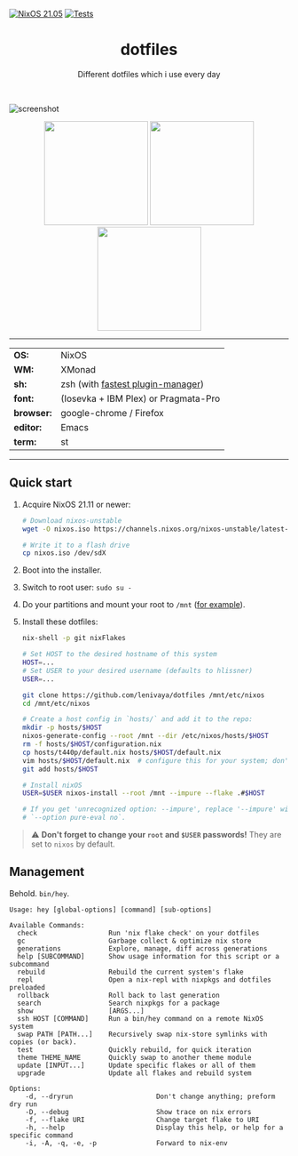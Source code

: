 [![NixOS 21.05](https://img.shields.io/badge/NixOS-v21.05-blue.svg?style=flat-square&logo=NixOS&logoColor=white)](https://nixos.org)
[![Tests](https://github.com/Lenivaya/dotfiles/actions/workflows/tests.yml/badge.svg)](https://github.com/Lenivaya/dotfiles/actions/workflows/tests.yml)

<h1 align="center">dotfiles</h1>
<p align="center">Different dotfiles which i use every day</p><br>

![screenshot](https://user-images.githubusercontent.com/49302467/131035574-fdc95dda-e94e-450e-9196-b550d5c18ffa.png)

<p align="center">
<span><img src="https://user-images.githubusercontent.com/49302467/131035586-8a527147-30a2-488c-af72-d7dde2177a63.png" height="187" /></span>
<span><img src="https://user-images.githubusercontent.com/49302467/131035991-ea023d5a-d2f8-43d5-8a03-8c1d8728fd33.png" height="187" /></span>
<span><img src="https://user-images.githubusercontent.com/49302467/131035742-e0c7a574-1f0c-4121-95e6-e672ceda308e.png" height="187" /></span>
</p>

---

|              |                                                                       |
| ------------ | --------------------------------------------------------------------- |
| **OS:**      | NixOS                                                                 |
| **WM:**      | XMonad                                                                |
| **sh:**      | zsh (with [fastest plugin-manager](https://github.com/zdharma/zinit)) |
| **font:**    | (Iosevka + IBM Plex) or Pragmata-Pro                                  |
| **browser:** | google-chrome / Firefox                                               |
| **editor:**  | Emacs                                                                 |
| **term:**    | st                                                                    |

---

## Quick start

1. Acquire NixOS 21.11 or newer:

   ```sh
   # Download nixos-unstable
   wget -O nixos.iso https://channels.nixos.org/nixos-unstable/latest-nixos-minimal-x86_64-linux.iso

   # Write it to a flash drive
   cp nixos.iso /dev/sdX
   ```

2. Boot into the installer.

3. Switch to root user: `sudo su -`

4. Do your partitions and mount your root to `/mnt` ([for
   example](https://nixos.org/manual/nixos/stable/index.html#sec-installation-partitioning)).

5. Install these dotfiles:

   ```sh
   nix-shell -p git nixFlakes

   # Set HOST to the desired hostname of this system
   HOST=...
   # Set USER to your desired username (defaults to hlissner)
   USER=...

   git clone https://github.com/lenivaya/dotfiles /mnt/etc/nixos
   cd /mnt/etc/nixos

   # Create a host config in `hosts/` and add it to the repo:
   mkdir -p hosts/$HOST
   nixos-generate-config --root /mnt --dir /etc/nixos/hosts/$HOST
   rm -f hosts/$HOST/configuration.nix
   cp hosts/t440p/default.nix hosts/$HOST/default.nix
   vim hosts/$HOST/default.nix  # configure this for your system; don't use it verbatim!
   git add hosts/$HOST

   # Install nixOS
   USER=$USER nixos-install --root /mnt --impure --flake .#$HOST

   # If you get 'unrecognized option: --impure', replace '--impure' with
   # `--option pure-eval no`.
   ```

> :warning: **Don't forget to change your `root` and `$USER` passwords!** They
> are set to `nixos` by default.

## Management

Behold. `bin/hey`.

```
Usage: hey [global-options] [command] [sub-options]

Available Commands:
  check                  Run 'nix flake check' on your dotfiles
  gc                     Garbage collect & optimize nix store
  generations            Explore, manage, diff across generations
  help [SUBCOMMAND]      Show usage information for this script or a subcommand
  rebuild                Rebuild the current system's flake
  repl                   Open a nix-repl with nixpkgs and dotfiles preloaded
  rollback               Roll back to last generation
  search                 Search nixpkgs for a package
  show                   [ARGS...]
  ssh HOST [COMMAND]     Run a bin/hey command on a remote NixOS system
  swap PATH [PATH...]    Recursively swap nix-store symlinks with copies (or back).
  test                   Quickly rebuild, for quick iteration
  theme THEME_NAME       Quickly swap to another theme module
  update [INPUT...]      Update specific flakes or all of them
  upgrade                Update all flakes and rebuild system

Options:
    -d, --dryrun                     Don't change anything; preform dry run
    -D, --debug                      Show trace on nix errors
    -f, --flake URI                  Change target flake to URI
    -h, --help                       Display this help, or help for a specific command
    -i, -A, -q, -e, -p               Forward to nix-env
```
